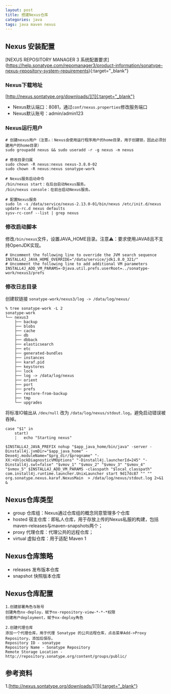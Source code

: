 ```yaml
---
layout: post
title: 搭建Nexus仓库
categories: java
tags: java maven nexus
---
```


## Nexus 安装配置

[NEXUS REPOSITORY MANAGER 3 系统配置要求]
(https://help.sonatype.com/repomanager3/product-information/sonatype-nexus-repository-system-requirements){:target="_blank"}

### Nexus下载地址

[http://nexus.sontatype.org/downloads/][1]{:target="_blank"}

- Nexus默认端口：8081，通过`conf/nexus.properties`修改服务端口
- Nexus默认账号：admin/admin123

### Nexus运行用户

```shell
# 创建nexus用户（注意⚠️：Nexus会使用运行程序用户的home目录，用于创建锁，因此必须创建用户的home目录）
sudo groupadd nexus && sudo useradd -r -g nexus -m nexus

# 修改目录归属
sudo chown -R nexus:nexus nexus-3.8.0-02
sudo chown -R nexus:nexus sonatype-work

# Nexus服务启动命令
/bin/nexus start：在后台启动Nexus服务。
/bin/nexus console：在前台启动Nexus服务。

# 配置Nexus服务
sudo ln -s /data/service/nexus-2.13.0-01/bin/nexus /etc/init.d/nexus
update-rc.d nexus defaults
sysv-rc-conf --list | grep nexus
```

### 修改启动脚本

修改`/bin/nexus`文件，设置JAVA_HOME目录。注意⚠️：要求使用JAVA8且不支持OpenJDK实现。

```shell
# Uncomment the following line to override the JVM search sequence
INSTALL4J_JAVA_HOME_OVERRIDE="/data/service/jdk1.8.0_321/"
# Uncomment the following line to add additional VM parameters
INSTALL4J_ADD_VM_PARAMS=-Djava.util.prefs.userRoot=../sonatype-work/nexus3/prefs
```

### 修改日志目录

创建软链接 `sonatype-work/nexus3/log -> /data/log/nexus/`

```shell
% tree sonatype-work -L 2
sonatype-work
└── nexus3
    ├── backup
    ├── blobs
    ├── cache
    ├── db
    ├── dbback
    ├── elasticsearch
    ├── etc
    ├── generated-bundles
    ├── instances
    ├── karaf.pid
    ├── keystores
    ├── lock
    ├── log -> /data/log/nexus
    ├── orient
    ├── port
    ├── prefs
    ├── restore-from-backup
    ├── tmp
    └── upgrades
```

将标准IO输出从 `/dev/null` 改为 `/data/log/nexus/stdout.log`，避免启动错误被吞掉。

```shell
case "$1" in
    start)
    ¦   echo "Starting nexus"

$INSTALL4J_JAVA_PREFIX nohup "$app_java_home/bin/java" -server -Dinstall4j.jvmDir="$app_java_home" -Dexe4j.moduleName="$prg_dir/$progname" "-XX:+UnlockDiagnosticVMOptions" "-Dinstall4j.launcherId=245" "-Dinstall4j.swt=false" "$vmov_1" "$vmov_2" "$vmov_3" "$vmov_4" "$vmov_5" $INSTALL4J_ADD_VM_PARAMS -classpath "$local_classpath" com.install4j.runtime.launcher.UnixLauncher start 9d17dc87 "" "" org.sonatype.nexus.karaf.NexusMain  > /data/log/nexus/stdout.log 2>&1 &
```

## Nexus仓库类型

- group 仓库组：Nexus通过仓库组的概念同意管理多个仓库
- hosted 宿主仓库：即私人仓库，用于存放上传的Nexus私服的构建，包括maven-releases与maven-snapshots两个；
- proxy 代理仓库：代理公共的远程仓库；
- virtual 虚拟仓库：用于适配 Maven 1

## Nexus仓库策略

- releases 发布版本仓库
- snapshot 快照版本仓库

## Nexus仓库配置

```shell
1.创建部署角色与账号
创建角色nx-deploy，赋予nx-repository-view-*-*-*权限
创建用户deployment，赋予nx-deploy角色

2.创建代理仓库
添加一个代理仓库，用于代理 Sonatype 的公共远程仓库，点击菜单Add->Proxy Repository，添加后保存。
Repository ID - sonatype
Repository Name - Sonatype Repository
Remote Storage Location - http://repository.sonatype.org/content/groups/public/
```

## 参考资料

1.[http://nexus.sontatype.org/downloads/][1]{:target="_blank"}

[1]:http://nexus.sontatype.org/downloads/
